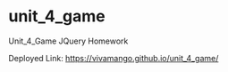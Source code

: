 # unit_4_game

Unit_4_Game JQuery Homework

Deployed Link: https://vivamango.github.io/unit_4_game/
